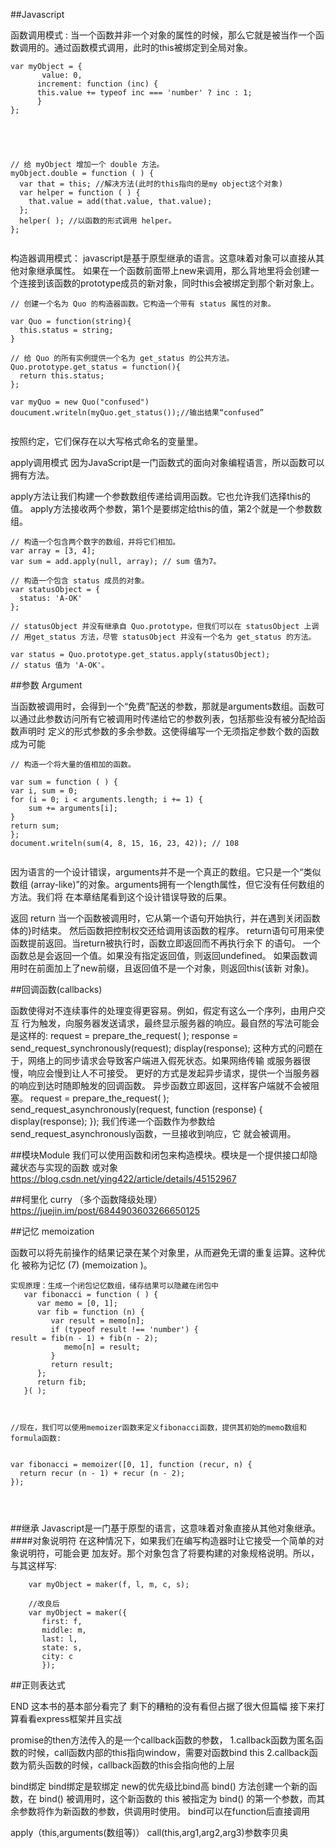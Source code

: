 ##Javascript


函数调用模式 : 当一个函数并非一个对象的属性的时候，那么它就是被当作一个函数调用的。通过函数模式调用，此时的this被绑定到全局对象。



```    
var myObject = {
       value: 0,
      increment: function (inc) {
      this.value += typeof inc === 'number' ? inc : 1;
      }
};





// 给 myObject 增加一个 double 方法。
myObject.double = function ( ) {
  var that = this; //解决方法(此时的this指向的是my object这个对象)
  var helper = function ( ) {
    that.value = add(that.value, that.value);
  };
  helper( ); //以函数的形式调用 helper。
};


```



构造器调用模式：
javascript是基于原型继承的语言。这意味着对象可以直接从其他对象继承属性。
如果在一个函数前面带上new来调用，那么背地里将会创建一个连接到该函数的prototype成员的新对象，同时this会被绑定到那个新对象上。


```
// 创建一个名为 Quo 的构造器函数。它构造一个带有 status 属性的对象。

var Quo = function(string){
  this.status = string;
}

// 给 Quo 的所有实例提供一个名为 get_status 的公共方法。
Quo.prototype.get_status = function(){
  return this.status;
};

var myQuo = new Quo("confused")
doucument.writeln(myQuo.get_status());//输出结果“confused”


```

按照约定，它们保存在以大写格式命名的变量里。



apply调用模式
因为JavaScript是一门函数式的面向对象编程语言，所以函数可以拥有方法。

apply方法让我们构建一个参数数组传递给调用函数。它也允许我们选择this的值。 apply方法接收两个参数，第1个是要绑定给this的值，第2个就是一个参数数组。

```
// 构造一个包含两个数字的数组，并将它们相加。
var array = [3, 4];
var sum = add.apply(null, array); // sum 值为7。

// 构造一个包含 status 成员的对象。
var statusObject = {
  status: 'A-OK'
};

// statusObject 并没有继承自 Quo.prototype，但我们可以在 statusObject 上调
// 用get_status 方法，尽管 statusObject 并没有一个名为 get_status 的方法。

var status = Quo.prototype.get_status.apply(statusObject);
// status 值为 'A-OK'。

```


##参数 Argument

当函数被调用时，会得到一个“免费”配送的参数，那就是arguments数组。函数可以通过此参数访问所有它被调用时传递给它的参数列表，包括那些没有被分配给函数声明时 定义的形式参数的多余参数。这使得编写一个无须指定参数个数的函数成为可能


```
// 构造一个将大量的值相加的函数。

var sum = function ( ) {
var i, sum = 0;
for (i = 0; i < arguments.length; i += 1) {
    sum += arguments[i];
}
return sum;
};
document.writeln(sum(4, 8, 15, 16, 23, 42)); // 108


```
因为语言的一个设计错误，arguments并不是一个真正的数组。它只是一个“类似数组 (array-like)”的对象。arguments拥有一个length属性，但它没有任何数组的方法。我们将 在本章结尾看到这个设计错误导致的后果。



返回 return
当一个函数被调用时，它从第一个语句开始执行，并在遇到关闭函数体的}时结束。 然后函数把控制权交还给调用该函数的程序。
return语句可用来使函数提前返回。当return被执行时，函数立即返回而不再执行余下 的语句。
一个函数总是会返回一个值。如果没有指定返回值，则返回undefined。
如果函数调用时在前面加上了new前缀，且返回值不是一个对象，则返回this(该新 对象)。


##回调函数(callbacks)

函数使得对不连续事件的处理变得更容易。例如，假定有这么一个序列，由用户交互 行为触发，向服务器发送请求，最终显示服务器的响应。最自然的写法可能会是这样的:
  request = prepare_the_request( );
  response = send_request_synchronously(request); display(response);
这种方式的问题在于，网络上的同步请求会导致客户端进入假死状态。如果网络传输 或服务器很慢，响应会慢到让人不可接受。
更好的方式是发起异步请求，提供一个当服务器的响应到达时随即触发的回调函数。 异步函数立即返回，这样客户端就不会被阻塞。
  request = prepare_the_request( ); send_request_asynchronously(request, function (response) {
            display(response);
         });
我们传递一个函数作为参数给send_request_asynchronously函数，一旦接收到响应，它 就会被调用。


##模块Module
我们可以使用函数和闭包来构造模块。模块是一个提供接口却隐藏状态与实现的函数 或对象
https://blog.csdn.net/ying422/article/details/45152967


##柯里化 curry （多个函数降级处理）
https://juejin.im/post/6844903603266650125

##记忆 memoization


函数可以将先前操作的结果记录在某个对象里，从而避免无谓的重复运算。这种优化 被称为记忆 (7) (memoization )。

 ```
 实现原理：生成一个闭包记忆数组，储存结果可以隐藏在闭包中
    var fibonacci = function ( ) {
       var memo = [0, 1];
       var fib = function (n) {
          var result = memo[n];
          if (typeof result !== 'number') {
result = fib(n - 1) + fib(n - 2);
             memo[n] = result;
          }
          return result;
       };
       return fib;
    }( );



//现在，我们可以使用memoizer函数来定义fibonacci函数，提供其初始的memo数组和 formula函数:


var fibonacci = memoizer([0, 1], function (recur, n) {
   return recur (n - 1) + recur (n - 2);
});




 ```


##继承
Javascript是一门基于原型的语言，这意味着对象直接从其他对象继承。
####对象说明符
在这种情况下，如果我们在编写构造器时让它接受一个简单的对象说明符，可能会更 加友好。那个对象包含了将要构建的对象规格说明。所以，与其这样写:
```
    var myObject = maker(f, l, m, c, s);

    //改良后
    var myObject = maker({
       first: f,
       middle: m,
       last: l,
       state: s,
       city: c
       });

```

##正则表达式


END
这本书的基本部分看完了 剩下的糟粕的没有看但占据了很大但篇幅
接下来打算看看express框架并且实战



promise的then方法传入的是一个callback函数的参数，
1.callback函数为匿名函数的时候，call函数内部的this指向window，需要对函数bind this
2.callback函数为箭头函数的时候，callback函数的this会指向他的上层




bind绑定
bind绑定是软绑定 new的优先级比bind高
bind() 方法创建一个新的函数，在 bind() 被调用时，这个新函数的 this 被指定为 bind() 的第一个参数，而其余参数将作为新函数的参数，供调用时使用。
bind可以在function后直接调用

apply（this,arguments(数组等)） call(this,arg1,arg2,arg3)参数李贝奥
